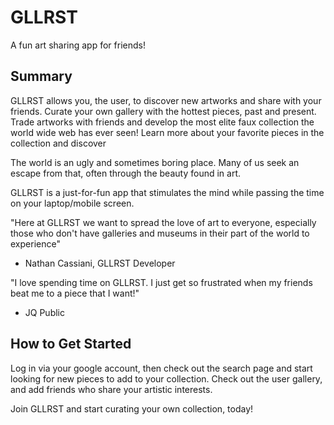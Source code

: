 
# GLLRST

  A fun art sharing app for friends!

## Summary
  <!-- > Give a summary of the product and the benefit. Assume the reader will not read anything else so make this paragraph good. -->

  GLLRST allows you, the user, to discover new artworks and share with your friends. Curate your own gallery with the hottest pieces, past and present. Trade artworks with friends and develop the most elite faux collection the world wide web has ever seen! Learn more about your favorite pieces in the collection and discover 

  <!-- > Describe the problem your product solves. -->
  The world is an ugly and sometimes boring place. Many of us seek an escape from that, often through the beauty found in art.
  <!-- > Describe how your product elegantly solves the problem. -->

  GLLRST is a just-for-fun app that stimulates the mind while passing the time on your laptop/mobile screen.

  <!-- > A quote from a spokesperson in your company. -->
"Here at GLLRST we want to spread the love of art to everyone, especially those who don't have galleries and museums 
in their part of the world to experience"

- Nathan Cassiani, GLLRST Developer

"I love spending time on GLLRST. I just get so frustrated when my friends beat me to a piece that I want!"
- JQ Public

## How to Get Started
  <!-- > Describe how easy it is to get started. -->

  Log in via your google account, then check out the search page and start looking for new pieces to add to your collection. Check out the user gallery, and add friends who share your artistic interests.

  Join GLLRST and start curating your own collection, today!